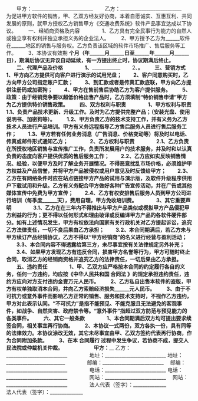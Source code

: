 
 


　　甲方：__________________________
　　乙方：__________________________　　
　　为促进甲方软件的销售，甲、乙双方经友好协商，本着自愿诚实、互惠互利、共同发展的原则，就甲方授权乙方销售甲方《交通收费系统》软件产品事宜达成以下协议。
　　一、经销商资格及内容　　
　　1、乙方具有完全民事行为能力的自然人或独立享有权利并独立承担义务的企业法人。
　　2、甲方授予乙方为______软件在______地区的销售与服务权。乙方负责该区域的软件市场推广、售后服务等工作。
　　3、本协议有效期 ______个月（______年______月______日至______年______月______日），期满后协议无异议自动延续，有一方提出终止时，协议期满后终止。
　　二、代理产品及价格　　
　　1、________________________
　　2、________________________。
　　三、营销方式　　
　　1、甲方向乙方提供可向客户进行演示的试用光盘；
　　2、客户同意购买时，乙方向甲方公司指定账户汇款；
　　3、到汇款或者是传真汇款底联，甲方向乙方提供注册码或加密狗；
　　4、甲方在售前售后协助乙方为客户提供服务。
　　5、政策：由于经销竞争要以超低价格出售产品时，乙方须填制“特价销售申请”甲方为乙方提供特价销售政策。
　　四、双方权利与职责　　
　　1、甲方权利与职责　　
　　1.1、负责产品技术更新、升级工作。及时为乙方提供完整产品；（安装光盘、使用说明书、加密狗等）。
　　1.2、甲方负责乙方的技术支持工作，并有义务为乙方技术人员进行产品培训。甲方有义务远程指导乙方售后服务人员进行售后服务工作；
　　1.3、甲方若有任何业务消息（广告消息、价格变动等）将及时以电话、传真或邮件形式通知乙方；　　
　　2、乙方权利与职责　　
　　2.1、乙方负责在所授权地区销售与宣传推广工作，负责所发展用户的技术服务，并及时和以认真负责的态度向客户提供优质的售后服务工作；
　　2.2、乙方应如实反映销售情况、经验，以便甲方及时了解业务开展情况。不得恶意扰乱市场价格，必须维护甲方权益及产品信誉，并将甲方产品被侵权或用户意见及时反馈给甲方；
　　2.3、乙方在有网络条件时应在站点链接甲方产品的试用与演示版，及软件升级程序供用户下载试用和升级。乙方有义务配合甲方做好各种广告宣传活动，并在广告或其他媒体宣传中免费为甲方宣传；
　　2.4、乙方有权安排售后服务人员到甲方公司进行培训（每季度______天），费用自理，甲方免收培训费。　　
　　3、其它重要声明　　
　　3.1、乙方在在三年内不得推出与甲方产品类似或模拟甲方产品侵犯甲方利益的行为；更不得以任何形式和理由破译或反编译甲方产品的各软件硬件部分。如有上述情况发生，甲方有权依法向国家有关行政机关对乙方提起诉讼，追究乙方法律责任，一切不良后果由乙方承担；
　　3.2、本合同期满后，若乙方未与甲方续订产品经销协议，乙方不得以“甲方经销商”的名义进行经营与盈利活动；
　　3.3、本合同内容不得透露给第三方，未尽事宜按有关法律规定另外补充；
　　3.4、如果甲方发现乙方有违反合同，损害甲方名誉等行为，甲方可随时终止合同，取消乙方的经销商资格并追究乙方的法律责任，一切后果由乙方承担。
　　五、违约责任　　
　　1、甲、乙双方应严格按本合同的约定履行各自的义务，任何一方违约，均应按《中华人民共和国
合同法
》的规定承担违约责任，违约方应向对方支付违约金壹万元人民币。
　　2、乙方私自出售本软件的盗版，甲方有权单独取消本合同，并向乙方索赔经济损失______元人民币。
　　3、由于不可抗力或意外事件而影响乙方正常的销售、服务和技术支持时，不视作乙方违约，甲方对此表示认同。“不可抗力”是指不能预见、不能克服且无法避免的客观事件，如战争、自然灾害、政府禁令等。“意外事件”指超过双方防范与预见能力的各类事件。
　　六、其它一般条款　　
　　1、本合同期满后双方均可提出要求续签合同，相关事宜再行协商。
　　2、本协议一式两份，双方各执一份，具有同等的法律效力。本协议涂改无效，其它未尽事宜由甲、乙双方签约代表再行协商，作为合同附加条款。
　　3、在本
合同履行
过程中发生争议，若协商不成，提交人民法院或仲裁机关仲裁。　　
　　
　　甲方：__________________________           乙方：__________________________　　
　　地址：__________________________           地址： _________________________　　
　　邮编：__________________________　         邮编：__________________________　　
　　电话：__________________________           电话：__________________________　　
　　网站：__________________________　         网站：__________________________　　
　　法人代表（签字）：______________　　　　　 法人代表（签字）：______________
　　 


 


 

 
 
 
 
 
  


  
 

  


  


  
 
 
 
 

